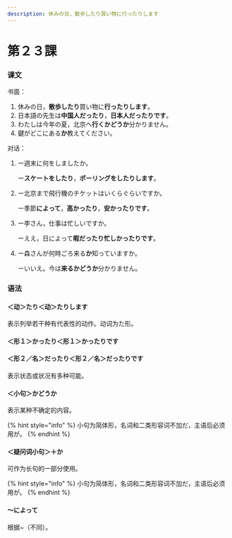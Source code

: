 ```yaml
---
description: 休みの日，散歩したり買い物に行ったりします
---
```


# 第２３課

### 课文

书面：

1. 休みの日，**散歩したり**買い物に**行ったりします**。
2. 日本語の先生は**中国人だったり**，**日本人だったりです**。
3. わたしは今年の夏，北京へ**行くかどうか**分かりません。
4. 鍵がどこにある**か**教えてください。

对话：

1. ー週末に何をしましたか。

   ー**スケートをしたり**，**ポーリングをしたりします**。

2. ー北京まで飛行機のチケットはいくらぐらいですか。

   ー季節**によって**，**高かったり**，**安かったりです**。

3. ー李さん，仕事は忙しいですか。

   ーええ，日によって**暇だったり忙しかったりです**。

4. ー森さんが何時ごろ来る**か**知っていますか。

   ーいいえ。今は**来るかどうか**分かりません。

### 语法

#### ＜动＞たり＜动＞たりします

表示列举若干种有代表性的动作。动词为た形。

#### ＜形１＞かったり＜形１＞かったりです

#### ＜形２／名＞だったり＜形２／名＞だったりです

表示状态或状况有多种可能。

#### ＜小句＞かどうか

表示某种不确定的内容。

{% hint style="info" %}
小句为简体形，名词和二类形容词不加だ，主语后必须用が。
{% endhint %}

#### ＜疑问词小句＞＋か

可作为长句的一部分使用。

{% hint style="info" %}
小句为简体形，名词和二类形容词不加だ，主语后必须用が。
{% endhint %}

#### ～によって

根据~（不同）。

